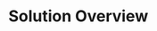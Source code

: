 # Solution Overview

<!-- Replace this scaffold with the locked content from the authoritative plan.
     Keep footnotes and citations per Evidence & Methods. -->
